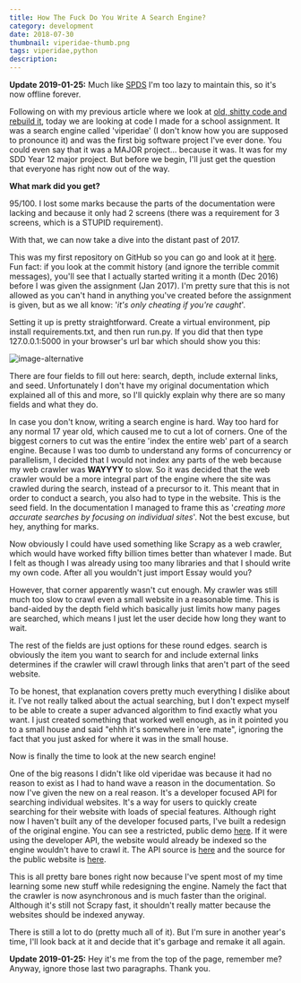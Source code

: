```yaml
---
title: How The Fuck Do You Write A Search Engine?
category: development
date: 2018-07-30
thumbnail: viperidae-thumb.png
tags: viperidae,python
description:
---
```


**Update 2019-01-25:** Much like [SPDS](/article/spds_release) I'm too lazy to maintain this, so it's now offline forever.

Following on with my previous article where we look at [old, shitty code and rebuild it](/article/how_do_you_write_a_blog), today we are looking at code I made for a school assignment. It was a search engine called 'viperidae' (I don't know how you are supposed to pronounce it) and was the first big software project I've ever done. You could even say that it was a MAJOR project... because it was. It was for my SDD Year 12 major project. But before we begin, I'll just get the question that everyone has right now out of the way.

**What mark did you get?**

95/100. I lost some marks because the parts of the documentation were lacking and because it only had 2 screens (there was a requirement for 3 screens, which is a STUPID requirement).

With that, we can now take a dive into the distant past of 2017.

This was my first repository on GitHub so you can go and look at it [here](https://github.com/beanpuppy/viperidae-old). Fun fact: if you look at the commit history (and ignore the terrible commit messages), you'll see that I actually started writing it a month (Dec 2016) before I was given the assignment (Jan 2017). I'm pretty sure that this is not allowed as you can't hand in anything you've created before the assignment is given, but as we all know: '*it's only cheating if you're caught*'.

Setting it up is pretty straightforward. Create a virtual environment, pip install requirements.txt, and then run run.py. If you did that then type 127.0.0.1:5000 in your browser's url bar which should show you this:

![image-alternative](/article/static/img/viperidae-old-start.png)

There are four fields to fill out here: search, depth, include external links, and seed. Unfortunately I don't have my original documentation which explained all of this and more, so I'll quickly explain why there are so many fields and what they do.

In case you don't know, writing a search engine is hard. Way too hard for any normal 17 year old, which caused me to cut a lot of corners. One of the biggest corners to cut was the entire 'index the entire web' part of a search engine. Because I was too dumb to understand any forms of concurrency or parallelism, I decided that I would not index any parts of the web because my web crawler was **WAYYYY** to slow. So it was decided that the web crawler would be a more integral part of the engine where the site was crawled during the search, instead of a precursor to it. This meant that in order to conduct a search, you also had to type in the website. This is the seed field. In the documentation I managed to frame this as '*creating more accurate searches by focusing on individual sites*'. Not the best excuse, but hey, anything for marks.

Now obviously I could have used something like Scrapy as a web crawler, which would have worked fifty billion times better than whatever I made. But I felt as though I was already using too many libraries and that I should write my own code. After all you wouldn't just import Essay would you?

However, that corner apparently wasn't cut enough. My crawler was still much too slow to crawl even a small website in a reasonable time. This is band-aided by the depth field which basically just limits how many pages are searched, which means I just let the user decide how long they want to wait.

The rest of the fields are just options for these round edges. search is obviously the item you want to search for and include external links determines if the crawler will crawl through links that aren't part of the seed website.

To be honest, that explanation covers pretty much everything I dislike about it. I've not really talked about the actual searching, but I don't expect myself to be able to create a super advanced algorithm to find exactly what you want. I just created something that worked well enough, as in it pointed you to a small house and said "ehhh it's somewhere in 'ere mate", ignoring the fact that you just asked for where it was in the small house.

Now is finally the time to look at the new search engine!

One of the big reasons I didn't like old viperidae was because it had no reason to exist as I had to hand wave a reason in the documentation. So now I've given the new on a real reason. It's a developer focused API for searching individual websites. It's a way for users to quickly create searching for their website with loads of special features. Although right now I haven't built any of the developer focused parts, I've built a redesign of the original engine. You can see a restricted, public demo [here](https://viperidae.app). If it were using the developer API, the website would already be indexed so the engine wouldn't have to crawl it. The API source is [here](https://github.com/beanpuppy/viperidae) and the source for the public website is [here](https://github.com/beanpuppy/viperidae-site).

This is all pretty bare bones right now because I've spent most of my time learning some new stuff while redesigning the engine. Namely the fact that the crawler is now asynchronous and is much faster than the original. Although it's still not Scrapy fast, it shouldn't really matter because the websites should be indexed anyway.

There is still a lot to do (pretty much all of it). But I'm sure in another year's time, I'll look back at it and decide that it's garbage and remake it all again.

**Update 2019-01-25:** Hey it's me from the top of the page, remember me? Anyway, ignore those last two paragraphs. Thank you.
